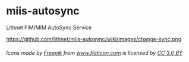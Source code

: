 # miis-autosync
Lithnet FIM/MIM AutoSync Service

https://github.com/lithnet/miis-autosync/wiki/images/change-sync.png








###### Icons made by <a href="http://www.freepik.com" title="Freepik">Freepik</a> from <a href="http://www.flaticon.com" title="Flaticon">www.flaticon.com</a> is licensed by <a href="http://creativecommons.org/licenses/by/3.0/" title="Creative Commons BY 3.0" target="_blank">CC 3.0 BY</a>
